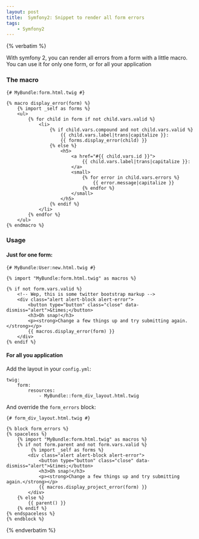 ```yaml
---
layout: post
title:  Symfony2: Snippet to render all form errors
tags:
    - Symfony2
---
```

{% verbatim %}

With symfony 2, you can render all errors from a form with a little macro. You
can use it for only one form, or for all your application

### The macro

    {# MyBundle:form.html.twig #}

    {% macro display_error(form) %}
        {% import _self as forms %}
        <ul>
            {% for child in form if not child.vars.valid %}
                <li>
                    {% if child.vars.compound and not child.vars.valid %}
                        {{ child.vars.label|trans|capitalize }}:
                        {{ forms.display_error(child) }}
                    {% else %}
                        <h5>
                            <a href="#{{ child.vars.id }}">
                                {{ child.vars.label|trans|capitalize }}:
                            </a>
                            <small>
                                {% for error in child.vars.errors %}
                                    {{ error.message|capitalize }}
                                {% endfor %}
                            </small>
                        </h5>
                    {% endif %}
                </li>
            {% endfor %}
        </ul>
    {% endmacro %}

### Usage

#### Just for one form:

    {# MyBundle:User:new.html.twig #}

    {% import "MyBundle:form.html.twig" as macros %}

    {% if not form.vars.valid %}
        <!-- Wep, this is some twitter bootstrap markup -->
        <div class="alert alert-block alert-error">
            <button type="button" class="close" data-dismiss="alert">&times;</button>
            <h3>Oh snap!</h3>
            <p><strong>Change a few things up and try submitting again.</strong></p>
            {{ macros.display_error(form) }}
        </div>
    {% endif %}

#### For all you application

Add the layout in your `config.yml`:

    twig:
        form:
            resources:
                - MyBundle::form_div_layout.html.twig

And override the `form_errors` block:

    {# form_div_layout.html.twig #}

    {% block form_errors %}
    {% spaceless %}
        {% import "MyBundle:form.html.twig" as macros %}
        {% if not form.parent and not form.vars.valid %}
             {% import _self as forms %}
            <div class="alert alert-block alert-error">
                <button type="button" class="close" data-dismiss="alert">&times;</button>
                <h3>Oh snap!</h3>
                <p><strong>Change a few things up and try submitting again.</strong></p>
                {{ macros.display_project_error(form) }}
            </div>
        {% else %}
            {{ parent() }}
        {% endif %}
    {% endspaceless %}
    {% endblock %}

{% endverbatim %}
